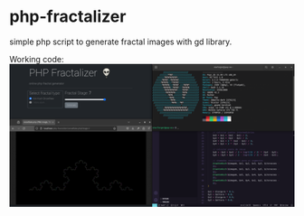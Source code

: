 # php-fractalizer
simple php script to generate fractal images with gd library.

Working code:
![Alt text](image.png)